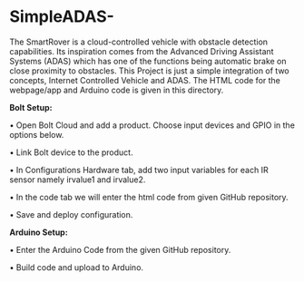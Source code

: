 # SimpleADAS-
The SmartRover is a cloud-controlled vehicle with obstacle detection capabilities. Its inspiration comes from the Advanced Driving Assistant Systems (ADAS) which has one of the functions being automatic brake on close proximity to obstacles. This Project is just a simple integration of two concepts, Internet Controlled Vehicle and ADAS. The HTML code for the webpage/app and Arduino code is given in this directory.

________Bolt Setup:________

• Open Bolt Cloud and add a product. Choose input devices and GPIO in the options below.

•	Link Bolt device to the product.

•	In Configurations Hardware tab, add two input variables for each IR sensor namely irvalue1 and irvalue2.

•	In the code tab we will enter the html code from given GitHub repository.

•	Save and deploy configuration.


________Arduino Setup:________

•	Enter the Arduino Code from the given GitHub repository.

•	Build code and upload to Arduino.

